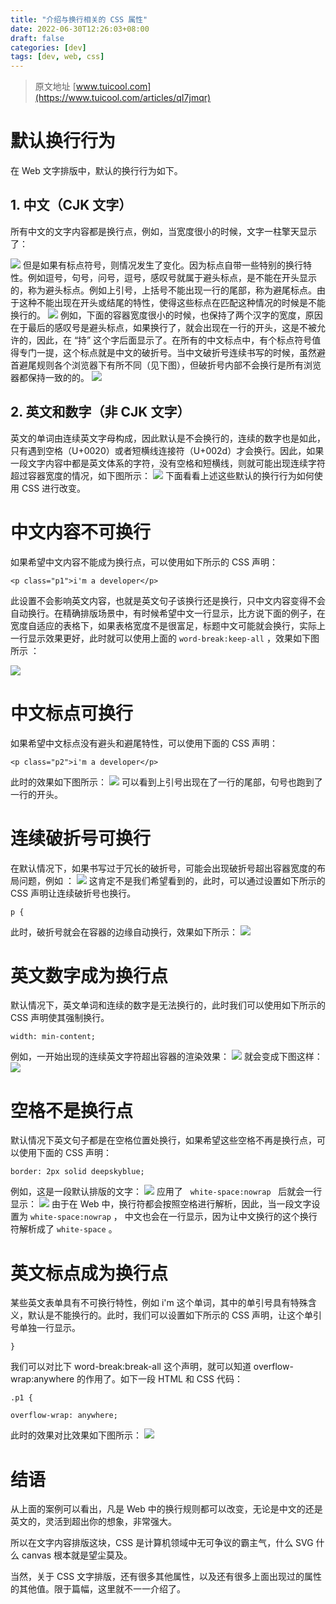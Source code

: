 ```yaml
---
title: "介绍与换行相关的 CSS 属性"
date: 2022-06-30T12:26:03+08:00
draft: false
categories: [dev]
tags: [dev, web, css]
---
```

> 原文地址 [www.tuicool.com](https://www.tuicool.com/articles/qI7jmqr)

# 默认换行行为

在 Web 文字排版中，默认的换行行为如下。

## 1. 中文（CJK 文字）

所有中文的文字内容都是换行点，例如，当宽度很小的时候，文字一柱擎天显示了：

![](https://simpleread.oss-cn-guangzhou.aliyuncs.com/sr_r1e1oos8xlgpjxrp/994eb73c.png) 但是如果有标点符号，则情况发生了变化。因为标点自带一些特别的换行特性。例如逗号，句号，问号，逗号，感叹号就属于避头标点，是不能在开头显示的，称为避头标点。例如上引号，上括号不能出现一行的尾部，称为避尾标点。由于这种不能出现在开头或结尾的特性，使得这些标点在匹配这种情况的时候是不能换行的。 ![](https://simpleread.oss-cn-guangzhou.aliyuncs.com/sr_r1e1oos8xlgpjxrp/95594e40.png) 例如，下面的容器宽度很小的时候，也保持了两个汉字的宽度，原因在于最后的感叹号是避头标点，如果换行了，就会出现在一行的开头，这是不被允许的，因此，在 “持” 这个字后面显示了。在所有的中文标点中，有个标点符号值得专门一提，这个标点就是中文的破折号。当中文破折号连续书写的时候，虽然避首避尾规则各个浏览器下有所不同（见下图），但破折号内部不会换行是所有浏览器都保持一致的的。 ![](https://simpleread.oss-cn-guangzhou.aliyuncs.com/sr_r1e1oos8xlgpjxrp/194e6c31.png)

## 2. 英文和数字（非 CJK 文字）

英文的单词由连续英文字母构成，因此默认是不会换行的，连续的数字也是如此，只有遇到空格（U+0020）或者短横线连接符（U+002d）才会换行。因此，如果一段文字内容中都是英文体系的字符，没有空格和短横线，则就可能出现连续字符超过容器宽度的情况，如下图所示： ![](https://simpleread.oss-cn-guangzhou.aliyuncs.com/sr_r1e1oos8xlgpjxrp/5b6668ae.png) 下面看看上述这些默认的换行行为如何使用 CSS 进行改变。

# 中文内容不可换行

如果希望中文内容不能成为换行点，可以使用如下所示的 CSS 声明：

```
<p class="p1">i'm a developer</p>
```

此设置不会影响英文内容，也就是英文句子该换行还是换行，只中文内容变得不会自动换行。在精确排版场景中，有时候希望中文一行显示，比方说下面的例子，在宽度自适应的表格下，如果表格宽度不是很富足，标题中文可能就会换行，实际上一行显示效果更好，此时就可以使用上面的 `word-break:keep-all` ，效果如下图所示 ：

![](https://simpleread.oss-cn-guangzhou.aliyuncs.com/sr_r1e1oos8xlgpjxrp/2c07ea2f.png)

# 中文标点可换行

如果希望中文标点没有避头和避尾特性，可以使用下面的 CSS 声明：

```
<p class="p2">i'm a developer</p>
```

此时的效果如下图所示： ![](https://simpleread.oss-cn-guangzhou.aliyuncs.com/sr_r1e1oos8xlgpjxrp/ed9a34f3.png) 可以看到上引号出现在了一行的尾部，句号也跑到了一行的开头。

# 连续破折号可换行

在默认情况下，如果书写过于冗长的破折号，可能会出现破折号超出容器宽度的布局问题，例如 ： ![](https://simpleread.oss-cn-guangzhou.aliyuncs.com/sr_r1e1oos8xlgpjxrp/42579ac6.png) 这肯定不是我们希望看到的，此时，可以通过设置如下所示的 CSS 声明让连续破折号也换行。

```
p {
```

此时，破折号就会在容器的边缘自动换行，效果如下所示： ![](https://simpleread.oss-cn-guangzhou.aliyuncs.com/sr_r1e1oos8xlgpjxrp/54842691.png)

# 英文数字成为换行点

默认情况下，英文单词和连续的数字是无法换行的，此时我们可以使用如下所示的 CSS 声明使其强制换行。

```
width: min-content;
```

例如，一开始出现的连续英文字符超出容器的渲染效果： ![](https://simpleread.oss-cn-guangzhou.aliyuncs.com/sr_r1e1oos8xlgpjxrp/5b6668ae.png) 就会变成下图这样： ![](https://simpleread.oss-cn-guangzhou.aliyuncs.com/sr_r1e1oos8xlgpjxrp/267cf656.png)

# 空格不是换行点

默认情况下英文句子都是在空格位置处换行，如果希望这些空格不再是换行点，可以使用下面的 CSS 声明：

```
border: 2px solid deepskyblue;
```

例如，这是一段默认排版的文字： ![](https://simpleread.oss-cn-guangzhou.aliyuncs.com/sr_r1e1oos8xlgpjxrp/e153c65c.png) 应用了   `white-space:nowrap`   后就会一行显示： ![](https://simpleread.oss-cn-guangzhou.aliyuncs.com/sr_r1e1oos8xlgpjxrp/9f0b03aa.png) 由于在 Web 中，换行符都会按照空格进行解析，因此，当一段文字设置为 `white-space:nowrap` ， 中文也会在一行显示，因为让中文换行的这个换行符解析成了 `white-space` 。

# 英文标点成为换行点

某些英文表单具有不可换行特性，例如 i'm 这个单词，其中的单引号具有特殊含义，默认是不能换行的。此时，我们可以设置如下所示的 CSS 声明，让这个单引号单独一行显示。

```
}
```

我们可以对比下 word-break:break-all 这个声明，就可以知道 overflow-wrap:anywhere 的作用了。如下一段 HTML 和 CSS 代码：

```
.p1 {
```

```
overflow-wrap: anywhere;
```

此时的效果对比效果如下图所示： ![](https://simpleread.oss-cn-guangzhou.aliyuncs.com/sr_r1e1oos8xlgpjxrp/28cee64c.png)

# 结语

从上面的案例可以看出，凡是 Web 中的换行规则都可以改变，无论是中文的还是英文的，灵活到超出你的想象，非常强大。

所以在文字内容排版这块，CSS 是计算机领域中无可争议的霸主气，什么 SVG 什么 canvas 根本就是望尘莫及。

当然，关于 CSS 文字排版，还有很多其他属性，以及还有很多上面出现过的属性的其他值。限于篇幅，这里就不一一介绍了。
